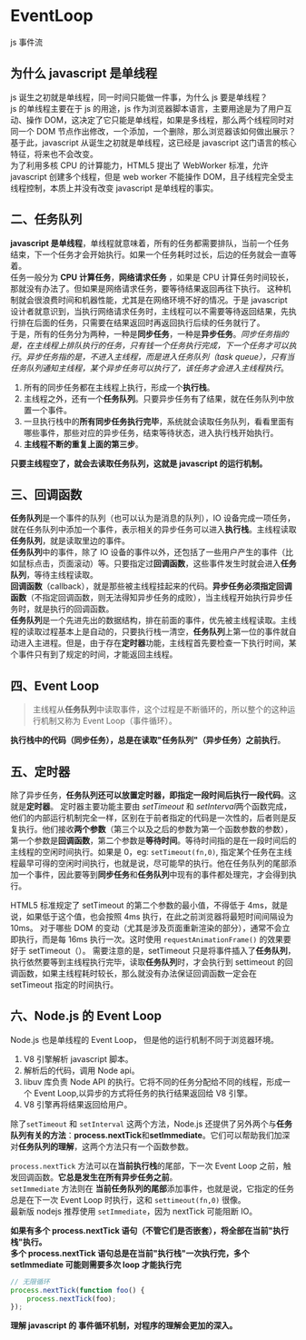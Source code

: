 # EventLoop

js 事件流

## 为什么 javascript 是单线程

js 诞生之初就是单线程，同一时间只能做一件事，为什么 js 要是单线程？  
js 的单线程主要在于 js 的用途，js 作为浏览器脚本语言，主要用途是为了用户互动、操作 DOM，这决定了它只能是单线程，如果是多线程，那么两个线程同时对同一个 DOM 节点作出修改，一个添加，一个删除，那么浏览器该如何做出展示？  
基于此，javascript 从诞生之初就是单线程，这已经是 javascript 这门语言的核心特征，将来也不会改变。  
为了利用多核 CPU 的计算能力，HTML5 提出了 WebWorker 标准，允许 javascript 创建多个线程，但是 web worker 不能操作 DOM，且子线程完全受主线程控制，本质上并没有改变 javascript 是单线程的事实。

## 二、任务队列

**javascript 是单线程**，单线程就意味着，所有的任务都需要排队，当前一个任务结束，下一个任务才会开始执行。如果一个任务耗时过长，后边的任务就会一直等着。  
任务一般分为 **CPU 计算任务**，**网络请求任务** ，如果是 CPU 计算任务时间较长，那就没有办法了。但如果是网络请求任务，要等待结果返回再往下执行。 这种机制就会很浪费时间和机器性能，尤其是在网络环境不好的情况。于是 javascript 设计者就意识到，当执行网络请求任务时，主线程可以不需要等待返回结果，先执行排在后面的任务，只需要在结果返回时再返回执行后续的任务就行了。  
于是，所有的任务分为两种，一种是**同步任务**，一种是**异步任务**。_同步任务指的是，在主线程上排队执行的任务，只有钱一个任务执行完成，下一个任务才可以执行_。_异步任务指的是，不进入主线程，而是进入任务队列（task queue），只有当任务队列通知主线程，某个异步任务可以执行了，该任务才会进入主线程执行_。

1. 所有的同步任务都在主线程上执行，形成一个**执行栈**。
2. 主线程之外，还有一个**任务队列**。只要异步任务有了结果，就在任务队列中放置一个事件。
3. 一旦执行栈中的**所有同步任务执行完毕**，系统就会读取任务队列，看看里面有哪些事件，那些对应的异步任务，结束等待状态，进入执行栈开始执行。
4. **主线程不断的重复上面的第三步**。

**只要主线程空了，就会去读取任务队列，这就是 javascript 的运行机制。**

## 三、回调函数

**任务队列**是一个事件的队列（也可以认为是消息的队列），IO 设备完成一项任务，就在任务队列中添加一个事件，表示相关的异步任务可以进入**执行栈**。主线程读取**任务队列**，就是读取里边的事件。  
**任务队列**中的事件，除了 IO 设备的事件以外，还包括了一些用户产生的事件（比如鼠标点击，页面滚动）等。只要指定过**回调函数**，这些事件发生时就会进入**任务队列**，等待主线程读取。  
**回调函数**（callback），就是那些被主线程挂起来的代码。**异步任务必须指定回调函数**（不指定回调函数，则无法得知异步任务的成败），当主线程开始执行异步任务时，就是执行的回调函数。  
**任务队列**是一个先进先出的数据结构，排在前面的事件，优先被主线程读取。主线程的读取过程基本上是自动的，只要执行栈一清空，**任务队列**上第一位的事件就自动进入主进程。但是，由于存在**定时器**功能，主线程首先要检查一下执行时间，某个事件只有到了规定的时间，才能返回主线程。

## 四、Event Loop

> 主线程从**任务队列**中读取事件，这个过程是不断循环的，所以整个的这种运行机制又称为 Event Loop（事件循环）。

**执行栈中的代码（同步任务），总是在读取"任务队列"（异步任务）之前执行**。

## 五、定时器

除了异步任务，**任务队列还可以放置定时器，即指定一段时间后执行一段代码**。这就是**定时器**。
定时器主要功能主要由 _setTimeout_ 和 *setInterval*两个函数完成，他们的内部运行机制完全一样，区别在于前者指定的代码是一次性的，后者则是反复执行。他们接收**两个参数**（第三个以及之后的参数为第一个函数参数的参数），第一个参数是**回调函数**，第二个参数是**等待时间**。等待时间指的是在一段时间后的主线程的空闲时间执行。如果是 0，eg: `setTimeout(fn,0)`, 指定某个任务在主线程最早可得的空闲时间执行，也就是说，尽可能早的执行。他在任务队列的尾部添加一个事件，因此要等到**同步任务**和**任务队列**中现有的事件都处理完，才会得到执行。

HTML5 标准规定了 setTimeout 的第二个参数的最小值，不得低于 4ms，就是说，如果低于这个值，也会按照 4ms 执行，在此之前浏览器将最短时间间隔设为 10ms。 对于哪些 DOM 的变动（尤其是涉及页面重新渲染的部分），通常不会立即执行，而是每 16ms 执行一次。这时使用 `requestAnimationFrame()` 的效果要好于 setTimeout（）。 需要注意的是，setTimeout 只是将事件插入了**任务队列**，执行依然要等到主线程执行完毕，读取**任务队列**时，才会执行到 settimeout 的回调函数，如果主线程耗时较长，那么就没有办法保证回调函数一定会在 setTimeout 指定的时间执行。

## 六、Node.js 的 Event Loop

Node.js 也是单线程的 Event Loop， 但是他的运行机制不同于浏览器环境。

1. V8 引擎解析 javascript 脚本。
2. 解析后的代码，调用 Node api。
3. libuv 库负责 Node API 的执行。它将不同的任务分配给不同的线程，形成一个 Event Loop,以异步的方式将任务的执行结果返回给 V8 引擎。
4. V8 引擎再将结果返回给用户。

除了`setTimeout` 和 `setInterval` 这两个方法，Node.js 还提供了另外两个与**任务队列有关的方法**：**process.nextTick**和**setImmediate**。它们可以帮助我们加深对**任务队列的理解**，这两个方法只有一个函数参数。

`process.nextTick` 方法可以在**当前执行栈**的尾部，下一次 Event Loop 之前，触发回调函数。**它总是发生在所有异步任务之前**。  
`setImmediate` 方法则在 **当前任务队列的尾部**添加事件，也就是说，它指定的任务总是在下一次 Event Loop 时执行，这和 `settimeout(fn,0)` 很像。  
最新版 nodejs 推荐使用 `setImmediate`，因为 nextTick 可能阻断 IO。

**如果有多个 process.nextTick 语句（不管它们是否嵌套），将全部在当前"执行栈"执行。**  
**多个 process.nextTick 语句总是在当前"执行栈"一次执行完，多个 setImmediate 可能则需要多次 loop 才能执行完**

```js
// 无限循环
process.nextTick(function foo() {
	process.nextTick(foo);
});
```

**理解 javascript 的 事件循环机制，对程序的理解会更加的深入。**
